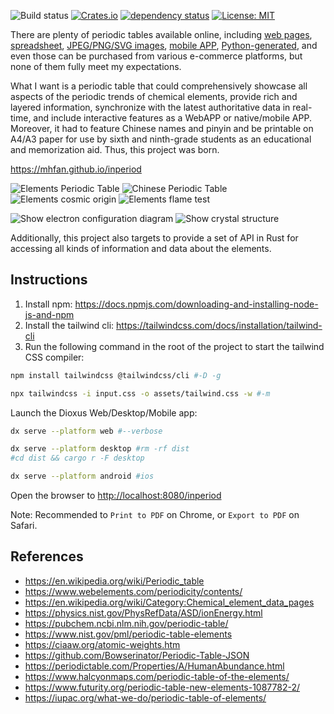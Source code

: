 
![Build status](https://github.com/mhfan/inperiod/actions/workflows/publish.yml/badge.svg)
[![Crates.io](https://img.shields.io/crates/v/inperiod.svg)](https://crates.io/crates/inperiod)
[![dependency status](https://deps.rs/repo/github/mhfan/inperiod/status.svg)](https://deps.rs/repo/github/mhfan/inperiod)
[![License: MIT](https://img.shields.io/badge/License-MIT-green.svg)](https://opensource.org/licenses/MIT)

There are plenty of periodic tables available online,
including [web pages](https://ptable.com),
[spreadsheet](https://www.vertex42.com/ExcelTemplates/periodic-table-of-elements.htm),
[JPEG/PNG/SVG images](https://commons.wikimedia.org/wiki/File:Periodic_table_large.svg),
[mobile APP](https://github.com/baotlake/periodic-table-pro),
[Python-generated](https://github.com/lmmentel/mendeleev),
and even those can be purchased from various e-commerce platforms,
but none of them fully meet my expectations.

What I want is a periodic table that could comprehensively showcase all aspects of the periodic
trends of chemical elements, provide rich and layered information, synchronize with the latest
authoritative data in real-time, and include interactive features as a WebAPP or native/mobile
APP. Moreover, it had to feature Chinese names and pinyin and be printable on A4/A3 paper for
use by sixth and ninth-grade students as an educational and memorization aid.
Thus, this project was born.

<https://mhfan.github.io/inperiod>

![Elements Periodic Table](https://github.com/user-attachments/assets/e467d1da-d49c-40d9-aa81-69da7afbe9e1)
![Chinese Periodic Table](https://github.com/user-attachments/assets/0e2c2102-7f85-4f81-b42f-9796ee8b1d0c)
![Elements cosmic origin](https://github.com/user-attachments/assets/838189ca-977d-4c50-9634-d7ccb8e11c9f)
![Elements flame test](https://github.com/user-attachments/assets/f4bd4a74-91e2-4848-b613-3a33de595d95)

![Show electron configuration diagram](https://github.com/user-attachments/assets/931590e3-34e0-44d8-9209-7febac64306a)
![Show crystal structure](https://github.com/user-attachments/assets/b9c0c651-5d3c-43be-af42-8cd374c5aa07)

Additionally, this project also targets to provide a set of API in Rust for accessing
all kinds of information and data about the elements.

## Instructions

1. Install npm: <https://docs.npmjs.com/downloading-and-installing-node-js-and-npm>
2. Install the tailwind cli: <https://tailwindcss.com/docs/installation/tailwind-cli>
3. Run the following command in the root of the project to start the tailwind CSS compiler:

```bash
npm install tailwindcss @tailwindcss/cli #-D -g

npx tailwindcss -i input.css -o assets/tailwind.css -w #-m
```

Launch the Dioxus Web/Desktop/Mobile app:

```bash
dx serve --platform web #--verbose

dx serve --platform desktop #rm -rf dist
#cd dist && cargo r -F desktop

dx serve --platform android #ios
```

Open the browser to <http://localhost:8080/inperiod>

Note: Recommended to `Print to PDF` on Chrome, or `Export to PDF` on Safari.

## References

* <https://en.wikipedia.org/wiki/Periodic_table>
* <https://www.webelements.com/periodicity/contents/>
* <https://en.wikipedia.org/wiki/Category:Chemical_element_data_pages>
* <https://physics.nist.gov/PhysRefData/ASD/ionEnergy.html>
* <https://pubchem.ncbi.nlm.nih.gov/periodic-table/>
* <https://www.nist.gov/pml/periodic-table-elements>
* <https://ciaaw.org/atomic-weights.htm>
* <https://github.com/Bowserinator/Periodic-Table-JSON>
* <https://periodictable.com/Properties/A/HumanAbundance.html>
* <https://www.halcyonmaps.com/periodic-table-of-the-elements/>
* <https://www.futurity.org/periodic-table-new-elements-1087782-2/>
* <https://iupac.org/what-we-do/periodic-table-of-elements/>
